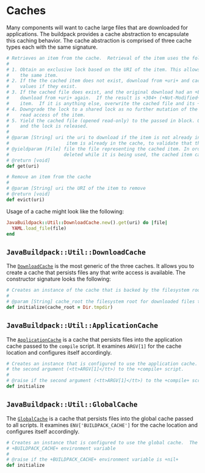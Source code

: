 # Caches
Many components will want to cache large files that are downloaded for applications.  The buildpack provides a cache abstraction to encapsulate this caching behavior.  The cache abstraction is comprised of three cache types each with the same signature.

```ruby
# Retrieves an item from the cache.  Retrieval of the item uses the following algorithm:
#
# 1. Obtain an exclusive lock based on the URI of the item. This allows concurrency for different items, but not for
#    the same item.
# 2. If the the cached item does not exist, download from +uri+ and cache it, its +Etag+, and its +Last-Modified+
#    values if they exist.
# 3. If the cached file does exist, and the original download had an +Etag+ or a +Last-Modified+ value, attempt to
#    download from +uri+ again.  If the result is +304+ (+Not-Modified+), then proceed without changing the cached
#    item.  If it is anything else, overwrite the cached file and its +Etag+ and +Last-Modified+ values if they exist.
# 4. Downgrade the lock to a shared lock as no further mutation of the cache is possible.  This allows concurrency for
#    read access of the item.
# 5. Yield the cached file (opened read-only) to the passed in block. Once the block is complete, the file is closed
#    and the lock is released.
#
# @param [String] uri the uri to download if the item is not already in the cache.  Also used in the case where the
#                     item is already in the cache, to validate that the item is up to date
# @yieldparam [File] file the file representing the cached item. In order to ensure that the file is not changed or
#                    deleted while it is being used, the cached item can only be accessed as part of a block.
# @return [void]
def get(uri)

# Remove an item from the cache
#
# @param [String] uri the URI of the item to remove
# @return [void]
def evict(uri)
```

Usage of a cache might look like the following:

```ruby
JavaBuildpack::Util::DownloadCache.new().get(uri) do |file|
  YAML.load_file(file)
end
```

## `JavaBuildpack::Util::DownloadCache`
The [`DownloadCache`][] is the most generic of the three caches.  It allows you to create a cache that persists files any that write access is available.  The constructor signature looks the following:

```ruby
# Creates an instance of the cache that is backed by the filesystem rooted at +cache_root+
#
# @param [String] cache_root the filesystem root for downloaded files to be cached in
def initialize(cache_root = Dir.tmpdir)
```

## `JavaBuildpack::Util::ApplicationCache`
The [`ApplicationCache`][] is a cache that persists files into the application cache passed to the `compile` script.  It examines `ARGV[1]` for the cache location and configures itself accordingly.

```ruby
# Creates an instance that is configured to use the application cache.  The application cache location is defined by
# the second argument (<tt>ARGV[1]</tt>) to the +compile+ script.
#
# @raise if the second argument (<tt>ARGV[1]</tt>) to the +compile+ script is +nil+
def initialize
```

## `JavaBuildpack::Util::GlobalCache`
The [`GlobalCache`][] is a cache that persists files into the global cache passed to all scripts.  It examines `ENV['BUILDPACK_CACHE']` for the cache location and configures itself accordingly.

```ruby
# Creates an instance that is configured to use the global cache.  The global cache location is defined by the
# +BUILDPACK_CACHE+ environment variable
#
# @raise if the +BUILDPACK_CACHE+ environment variable is +nil+
def initialize
```

[`ApplicationCache`]: ../lib/java_buildpack/util/application_cache.rb
[`DownloadCache`]: ../lib/java_buildpack/util/download_cache.rb
[`GlobalCache`]: ../lib/java_buildpack/util/global_cache.rb

